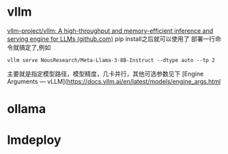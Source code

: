 # vllm
[vllm-project/vllm: A high-throughput and memory-efficient inference and serving engine for LLMs (github.com)](https://github.com/vllm-project/vllm)
pip install之后就可以使用了
部署一行命令就搞定了,例如
```shell
vllm serve NousResearch/Meta-Llama-3-8B-Instruct --dtype auto --tp 2
```
主要就是指定模型路径，模型精度，几卡并行，其他可选参数见下
[Engine Arguments — vLLM](https://docs.vllm.ai/en/latest/models/engine_args.html
# ollama

# lmdeploy
